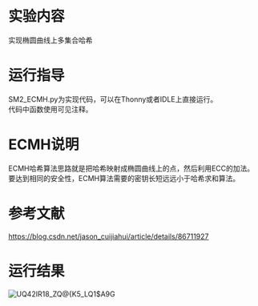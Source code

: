 实验内容
===
实现椭圆曲线上多集合哈希

运行指导
===
SM2_ECMH.py为实现代码，可以在Thonny或者IDLE上直接运行。  
代码中函数使用可见注释。

ECMH说明
======
ECMH哈希算法思路就是把哈希映射成椭圆曲线上的点，然后利用ECC的加法。要达到相同的安全性，ECMH算法需要的密钥长短远远小于哈希求和算法。

参考文献
====
https://blog.csdn.net/jason_cuijiahui/article/details/86711927

运行结果
====
![UQ42IR18_ZQ@{K5_LQ1$A9G](https://user-images.githubusercontent.com/109579171/181791654-037ab8a2-0b3e-4354-be9b-72db241950e4.png)
